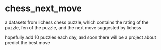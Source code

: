 # chess_next_move
a datasets from lichess chess puzzle, which contains the rating of the puzzle, fen of the puzzle, and the next move suggested by lichess

hopefully add 10 puzzles each day, and soon there will be a project about predict the best move
